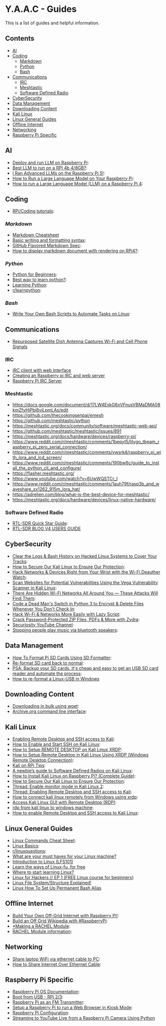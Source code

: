 <!-- ======================================== guides.md Start ======================================== -->


<!-- ------------------------------ Intro Start ------------------------------ -->

# Y.A.A.C - Guides

This is a list of guides and helpful information.

<!-- ------------------------------ Intro End ------------------------------ -->


<!-- ------------------------------ Overview Start ------------------------------ -->

## Contents

- [AI](#AI)
- [Coding](#Coding)
  - [Markdown](#Markdown)
  - [Python](#Python)
  - [Bash](#Bash)
- [Communications](#Communications)
  - [IRC](#IRC)
  - [Meshtastic](#Meshtastic)
  - [Software Defined Radio](#Software-Defined-Radio)
- [CyberSecurity](#CyberSecurity)
- [Data Management](#Data-Management)
- [Downloading Content](#Downloading-Content)
- [Kali Linux](#Kali-Linux)
- [Linux General Guides](#Linux-General-Guides)
- [Offline Internet](#Offline-Internet)
- [Networking](#Networking)
- [Raspberry Pi Specific](#Raspberry-Pi-Specific)

<!-- ------------------------------ Overview Start ------------------------------ -->


<!-- ------------------------------ AI Start ------------------------------ -->

## AI

- [Deploy and run LLM on Raspberry Pi](https://www.dfrobot.com/blog-13498.html): 
- [Best LLM to run on a RPI 4b 4/8GB?](https://www.reddit.com/r/LocalLLM/comments/14ztpt1/best_llm_to_run_on_a_rpi_4b_48gb/?rdt=42405): 
- [I Ran Advanced LLMs on the Raspberry Pi 5!](https://www.reddit.com/r/OpenAI/comments/19198xi/i_ran_advanced_llms_on_the_raspberry_pi_5/?rdt=50633): 
- [How to Run a Large Language Model on Your Raspberry Pi](https://www.reddit.com/r/raspberry_pi/comments/11xnsu3/how_to_run_a_large_language_model_on_your/?rdt=52395): 
- [How to run a Large Language Model (LLM) on a Raspberry Pi 4](https://www.reddit.com/r/raspberry_pi/comments/1ati2ki/how_to_run_a_large_language_model_llm_on_a/?rdt=64733): 

<!-- ------------------------------ AI End ------------------------------ -->

<!-- ------------------------------ Coding Start ------------------------------ -->

## Coding

- [RPi/Coding tutorials](https://www.youtube.com/@mmshilleh): 

### *Markdown*

- [Markdown Cheatsheet](https://github.com/adam-p/markdown-here/wiki/Markdown-Cheatsheet)
- [Basic writing and formatting syntax](https://docs.github.com/en/get-started/writing-on-github/getting-started-with-writing-and-formatting-on-github/basic-writing-and-formatting-syntax): 
- [GitHub Flavored Markdown Spec](https://github.github.com/gfm/):
- [How to display markdown document with rendering on RPi4?](https://forums.raspberrypi.com/viewtopic.php?t=278720):

### *Python*

- [Python for Beginners](https://www.python.org/about/gettingstarted/): 
- [Best way to learn python?](https://www.reddit.com/r/learnpython/comments/11kcko1/best_way_to_learn_python/):
- [Learning Python](https://pimylifeup.com/category/coding/python/): 
- [r/learnpython](https://www.reddit.com/r/learnpython/): 

### *Bash*

- [Write Your Own Bash Scripts to Automate Tasks on Linux](https://null-byte.wonderhowto.com/how-to/write-your-own-bash-scripts-automate-tasks-linux-0296284/): 


<!-- ------------------------------ Coding End ------------------------------ -->

<!-- ------------------------------ Coding End ------------------------------ -->

<!-- ------------------------------ Communications Start ------------------------------ -->

## Communications

- [Repurposed Satellite Dish Antenna Captures Wi-Fi and Cell Phone Signals](https://www.instructables.com/Cell-Phone-WiFi-Signal-Booster-Antenna/)

### IRC

- [IRC client with web interface](https://www.reddit.com/r/raspberry_pi/comments/sd1u3k/irc_client_with_web_interface/)
- [Creating an Raspberry pi IRC and web server](https://www.reddit.com/r/irc/comments/osu1f6/creating_an_raspberry_pi_irc_and_web_server/)
- [Raspberry Pi IRC Server](https://pimylifeup.com/raspberry-pi-irc-server/)

### Meshtastic

- https://docs.google.com/document/d/17LW4ExkG6xVFnusVBMaDMA08kmZfyHiPbi8vjLpmLAs/edit
- https://github.com/thecookingsenpai/emesh
- https://github.com/meshtastic/python
- https://meshtastic.org/docs/community/software/meshtastic-web-api/
- https://github.com/meshtastic/meshtastic/issues/891
- https://meshtastic.org/docs/hardware/devices/raspberry-pi/
- https://www.reddit.com/r/meshtastic/comments/1bepyt5/lilygo_tbeam_raspberry_pi_zero_serial_connection/
- https://www.reddit.com/r/meshtastic/comments/vwsrk4/raspberry_pi_with_lora_and_lcd_screen/
- https://www.reddit.com/r/meshtastic/comments/190bw6c/guide_to_install_the_python_cli_and_configure/
- https://flasher.meshtastic.org/
- https://www.youtube.com/watch?v=6UwWQSTCr_I
- https://www.reddit.com/r/meshtastic/comments/1auh79f/rasp3b_and_waveshare_sx1262_915m_lora_hat/
- https://adrelien.com/blog/what-is-the-best-device-for-meshtastic/
- https://meshtastic.org/docs/hardware/devices/linux-native-hardware/

### Software Defined Radio

- [RTL-SDR Quick Star Guide](https://www.rtl-sdr.com/rtl-sdr-quick-start-guide/):
- [RTL-SDR BLOG V4 USERS GUIDE](https://www.rtl-sdr.com/v4/)

<!-- ------------------------------ Communications End ------------------------------ -->

<!-- ------------------------------ CyberSecurity Start ------------------------------ -->

## CyberSecurity

- [Clear the Logs & Bash History on Hacked Linux Systems to Cover Your Tracks](https://null-byte.wonderhowto.com/how-to/clear-logs-bash-history-hacked-linux-systems-cover-your-tracks-remain-undetected-0244768/): 
- [How to Secure Our Kali Linux to Ensure Our Protection](https://www.geeksforgeeks.org/how-to-secure-our-kali-linux-to-ensure-our-protection/?ref=ml_lbp): 
- [Hack Networks & Devices Right from Your Wrist with the Wi-Fi Deauther Watch](https://null-byte.wonderhowto.com/how-to/hack-networks-devices-right-from-your-wrist-with-wi-fi-deauther-watch-0296283/): 
- [Scan Websites for Potential Vulnerabilities Using the Vega Vulnerability Scanner in Kali Linux](https://null-byte.wonderhowto.com/how-to/scan-websites-for-potential-vulnerabilities-using-vega-vulnerability-scanner-kali-linux-0181887/): 
- [There Are Hidden Wi-Fi Networks All Around You — These Attacks Will Find Them](https://null-byte.wonderhowto.com/how-to/there-are-hidden-wi-fi-networks-all-around-you-these-attacks-will-find-them-0237630/): 
- [Code a Dead Man's Switch in Python 3 to Encrypt & Delete Files Whenever You Don't Check In](https://null-byte.wonderhowto.com/how-to/code-dead-mans-switch-python-3-encrypt-delete-files-whenever-you-dont-check-0238095/): 
- [Hack Wi-Fi & Networks More Easily with Lazy Script](https://null-byte.wonderhowto.com/how-to/hack-wi-fi-networks-more-easily-with-lazy-script-0185764/): 
- [Crack Password-Protected ZIP Files, PDFs & More with Zydra](https://null-byte.wonderhowto.com/how-to/crack-password-protected-zip-files-pdfs-more-with-zydra-0207607/): 
- [Securiosity YouTube Channel](https://www.youtube.com/@Securiosity): 
- [Stopping people play music via bluetooth speakers](https://hackaday.io/project/163727-stopping-people-play-music-via-bluetooth-speakers): 

<!-- ------------------------------ CyberSecurity End ------------------------------ -->

<!-- ------------------------------ Data Start ------------------------------ -->

## Data Management

- [How To Format Pi SD Cards Using SD Formatter](https://www.raspberrypi-spy.co.uk/2015/03/how-to-format-pi-sd-cards-using-sd-formatter/): 
- [Re-format SD card back to normal](https://forums.raspberrypi.com/viewtopic.php?t=204167&sid=8ff11f46427bd9df34d5688809002891): 
- [PSA: Backup your SD cards. It's cheap and easy to get an USB SD card reader and automate the process](https://www.reddit.com/r/raspberry_pi/comments/1d8s51a/psa_backup_your_sd_cards_its_cheap_and_easy_to/): 
- [How to re-format a Linux-USB in Windows](https://superuser.com/questions/1715839/how-re-format-a-linux-usb-in-windows)

<!-- ------------------------------ Data End ------------------------------ -->

<!-- ------------------------------ Downloading Start ------------------------------ -->

## Downloading Content

- [Downloading in bulk using wget](https://blog.archive.org/2012/04/26/downloading-in-bulk-using-wget/): 
- [Archive.org command line interface](https://archive.org/developers/internetarchive/cli.html): 

<!-- ------------------------------ Downloading End ------------------------------ -->

<!-- ------------------------------ Kali Start ------------------------------ -->

## Kali Linux

- [Enabling Remote Desktop and SSH access to Kali](https://www.geeksforgeeks.org/enabling-remote-desktop-and-ssh-access-to-kali/): 
- [How to Enable and Start SSH on Kali Linux](https://www.geeksforgeeks.org/how-to-enable-and-start-ssh-on-kali-linux/): 
- [How to Setup REMOTE DESKTOP on Kali Linux XRDP](https://www.youtube.com/watch?v=TetjB6uj_No): 
- [How to Setup Remote Desktop in Kali Linux Using XRDP (Windows Remote Desktop Connection)](https://www.youtube.com/watch?v=0kFQG-3hkbE): 
- [Kali on RPi Tips](https://raspberrytips.com/use-kali-linux-raspberry-pi/#getting-started-with-kali-linux-on-raspberry-pi): 
- [A newbie’s guide to Software Defined Radios on Kali Linux](https://medium.com/poka-techblog/a-newbies-guide-to-software-defined-radios-on-kali-linux-part-3-using-a-raspberrypi-as-a-85a336a5c62d): 
- [How to Install Kali Linux on Raspberry Pi? (Complete Guide)](https://raspberrytips.com/use-kali-linux-raspberry-pi/#getting-started-with-kali-linux-on-raspberry-pi): 
- [How to Secure Our Kali Linux to Ensure Our Protection](https://www.geeksforgeeks.org/how-to-secure-our-kali-linux-to-ensure-our-protection/?ref=ml_lbp): 
- [Thread: Enable monitor mode in Kali Linux 2](https://forums.kali.org/showthread.php?26486-Enable-monitor-mode-in-Kali-Linux-2): 
- [Thread: Enabling Remote Desktop and SSH access to Kali](https://forums.kali.org/showthread.php?46345-Enabling-Remote-Desktop-and-SSH-access-to-Kali): 
- [How to connect kali linux remotely from Windows using xrdp](https://medium.com/@canonminibeast/how-to-connect-kali-linux-remotely-from-windows-using-xrdp-54ec46cdb455): 
- [Access Kali Linux GUI with Remote Desktop (RDP)](https://shivagyawali.com.np/access-kali-linux-with-remote-desktop-rdp): 
- [rdp from kali linux to windows machine](https://www.reddit.com/r/Kalilinux/comments/fx5ma1/rdp_from_kali_linux_to_windows_machine/): 
- [How to enable Remote Desktop and SSH access to Kali Linux](https://www.fosslinux.com/120180/how-to-enable-remote-desktop-and-ssh-access-to-kali-linux.htm): 

<!-- ------------------------------ Kali End ------------------------------ -->

<!-- ------------------------------ Linux Start ------------------------------ -->

## Linux General Guides

- [Linux Commands Cheat Sheet](https://www.geeksforgeeks.org/linux-commands-cheat-sheet/?ref=outind): 
- [Linux Basics](https://null-byte.wonderhowto.com/how-to/linux-basics/): 
- [r/linuxquestions](https://www.reddit.com/r/linuxquestions/):
- [What are your must haves for your Linux machine?](https://www.reddit.com/r/linux4noobs/comments/1w80uc/what_are_your_must_haves_for_your_linux_machine/)
- [Introduction to Linux (LFS101)](https://training.linuxfoundation.org/training/introduction-to-linux/)
- [Learn the ways of Linux-fu, for free](https://linuxjourney.com/)
- [Where to start learning Linux?](https://www.reddit.com/r/linux4noobs/comments/1e29h5k/where_to_start_learning_linux/)
- [Linux for Hackers // EP 1 (FREE Linux course for beginners)](https://www.youtube.com/watch?v=VbEx7B_PTOE&list=PLIhvC56v63IJIujb5cyE13oLuyORZpdkL)
- [Linux File System/Structure Explained!](https://www.youtube.com/watch?v=HbgzrKJvDRw)
- [Linux How To Set Up Permanent Bash Alias](https://www.youtube.com/watch?v=3HZph7t5nL8)

<!-- ------------------------------ Linux End ------------------------------ -->

<!-- ------------------------------ Offline Start ------------------------------ -->

## Offline Internet

- [Build Your Own Off-Grid Internet with Raspberry Pi!](https://www.youtube.com/watch?v=Hp4hLpDFVyg): 
- [Build an Off Grid Wikipedia with #RaspberryPi](https://www.youtube.com/watch?v=R63x2TXm0s8): 
- [*Making a RACHEL Module](https://ftp.worldpossible.org/rachel_plus/tutorials/making_a_rachel_content_module.pdf): 
- [RACHEL Module information](https://community.worldpossible.org/): 

<!-- ------------------------------ Offline End ------------------------------ -->

<!-- ------------------------------ Networking Start ------------------------------ -->

## Networking

- [Share laptop WiFi via ethernet cable to PC](https://answers.microsoft.com/en-us/windows/forum/all/share-laptop-wifi-via-ethernet-cable-to-pc/b8cd07cc-b6b7-4d5a-b8ca-1b7c2bb465ad): 
- [How to Share Internet Over Ethernet Cable](https://www.instructables.com/How-to-share-Internet-over-Ethernet-Cable/): 

<!-- ------------------------------ Networking End ------------------------------ -->

<!-- ------------------------------ RPi Start ------------------------------ -->

## Raspberry Pi Specific

- [Raspberry Pi OS Documentation](https://www.raspberrypi.com/documentation/computers/os.html): 
- [Boot from USB - RPi 2/3](https://pimylifeup.com/raspberry-pi-boot-from-usb/): 
- [Raspberry Pi as an FM Transmitter](https://makezine.com/article/maker-news/raspberry-pi-as-an-fm-transmitter/): 
- [Setup a Raspberry Pi to run a Web Browser in Kiosk Mode](https://die-antwort.eu/techblog/2017-12-setup-raspberry-pi-for-kiosk-mode/): 
- [Raspberry Pi Configuration](https://www.raspberrypi.com/documentation/computers/configuration.html):
- [Streaming to YouTube Live from a Raspberry Pi Camera Using Python](https://www.reddit.com/r/raspberryDIY/comments/1dtlvbx/streaming_to_youtube_live_from_a_raspberry_pi/)

<!-- ------------------------------ RPi End ------------------------------ -->


<!-- ------------------------------ Outro Start ------------------------------ -->

<!-- ------------------------------ Outro End ------------------------------ -->


<!-- ======================================== guides.md End ======================================== -->
